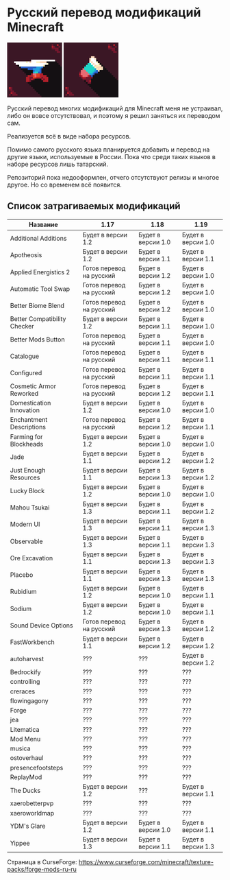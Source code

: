 # Русский перевод модификаций Minecraft
<img src="pack-forge.png"> <img src="pack-fabric.png">

Русский перевод многих модификаций для Minecraft меня не устраивал, либо он вовсе отсутствовал, и поэтому я решил заняться их переводом сам.

Реализуется всё в виде набора ресурсов.

Помимо самого русского языка планируется добавить и перевод на другие языки, используемые в России. Пока что среди таких языков в наборе ресурсов лишь татарский.

Репозиторий пока недооформлен, отчего отсутствуют релизы и многое другое. Но со временем всё появится.

## Список затрагиваемых модификаций
| Название                     | 1.17               | 1.18               | 1.19               |
| ---------------------------- | ------------------ | ------------------ | ------------------ |
| Additional Additions         | Будет в версии 1.2 | Будет в версии 1.0 | Будет в версии 1.0 |
| Apotheosis                   | Будет в версии 1.2 | Будет в версии 1.1 | Будет в версии 1.1 |
| Applied Energistics 2        | Готов перевод на русский | Будет в версии 1.2 | Будет в версии 1.0 |
| Automatic Tool Swap          | Готов перевод на русский | Будет в версии 1.2 | Будет в версии 1.0 |
| Better Biome Blend           | Готов перевод на русский | Будет в версии 1.2 | Будет в версии 1.0 |
| Better Compatibility Checker | Будет в версии 1.2 | Будет в версии 1.1 | Будет в версии 1.0 |
| Better Mods Button           | Готов перевод на русский | Будет в версии 1.1 | Будет в версии 1.0 |
| Catalogue                    | Готов перевод на русский | Будет в версии 1.1 | Будет в версии 1.1 |
| Configured                   | Готов перевод на русский | Будет в версии 1.1 | Будет в версии 1.1 |
| Cosmetic Armor Reworked      | Готов перевод на русский | Будет в версии 1.2 | Будет в версии 1.1 |
| Domestication Innovation     | Будет в версии 1.2 | Будет в версии 1.0 | Будет в версии 1.0 |
| Enchantment Descriptions     | Готов перевод на русский | Будет в версии 1.2 | Будет в версии 1.1 |
| Farming for Blockheads       | Будет в версии 1.2 | Будет в версии 1.0 | Будет в версии 1.0 |
| Jade                         | Будет в версии 1.1 | Будет в версии 1.2 | Будет в версии 1.2 |
| Just Enough Resources        | Будет в версии 1.1 | Будет в версии 1.3 | Будет в версии 1.2 |
| Lucky Block                  | Будет в версии 1.2 | Будет в версии 1.0 | Будет в версии 1.0 |
| Mahou Tsukai                 | Будет в версии 1.3 | Будет в версии 1.1 | Будет в версии 1.2 |
| Modern UI                    | Будет в версии 1.3 | Будет в версии 1.1 | Будет в версии 1.3 |
| Observable                   | Будет в версии 1.3 | Будет в версии 1.1 | Будет в версии 1.3 |
| Ore Excavation               | Будет в версии 1.1 | Будет в версии 1.3 | Будет в версии 1.3 |
| Placebo                      | Будет в версии 1.1 | Будет в версии 1.3 | Будет в версии 1.3 |
| Rubidium                     | Будет в версии 1.2 | Будет в версии 1.0 | Будет в версии 1.1 |
| Sodium                       | Будет в версии 1.2 | Будет в версии 1.0 | Будет в версии 1.1 |
| Sound Device Options         | Готов перевод на русский | Будет в версии 1.3 | Будет в версии 1.2 |
| FastWorkbench                | Будет в версии 1.1 | Будет в версии 1.2 | Будет в версии 1.2 |
| autoharvest                  | ???                | ???                | Будет в версии 1.2 |
| Bedrockify                   | ???                | ???                | ???                |
| controlling                  | ???                | ???                | ???                |
| creraces                     | ???                | ???                | ???                |
| flowingagony                 | ???                | ???                | ???                |
| Forge                        | ???                | ???                | ???                |
| jea                          | ???                | ???                | ???                |
| Litematica                   | ???                | ???                | ???                |
| Mod Menu                     | ???                | ???                | ???                |
| musica                       | ???                | ???                | ???                |
| ostoverhaul                  | ???                | ???                | ???                |
| presencefootsteps            | ???                | ???                | ???                |
| ReplayMod                    | ???                | ???                | ???                |
| The Ducks                    | Будет в версии 1.2 | ???                | Будет в версии 1.1 |
| xaerobetterpvp               | ???                | ???                | ???                |
| xaeroworldmap                | ???                | ???                | ???                |
| YDM's Glare                  | Будет в версии 1.2 | Будет в версии 1.0 | Будет в версии 1.1 |
| Yippee                       | Будет в версии 1.3 | Будет в версии 1.1 | Будет в версии 1.3 |

Страница в CurseForge: https://www.curseforge.com/minecraft/texture-packs/forge-mods-ru-ru
